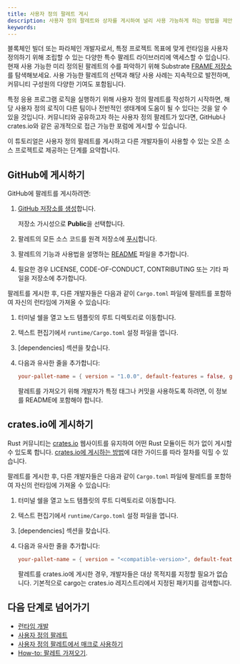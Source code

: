 ```yaml
---
title: 사용자 정의 팔레트 게시
description: 사용자 정의 팔레트와 상자를 게시하여 널리 사용 가능하게 하는 방법을 제안합니다.
keywords:
---
```


블록체인 빌더 또는 파라체인 개발자로서, 특정 프로젝트 목표에 맞게 런타임을 사용자 정의하기 위해 조립할 수 있는 다양한 특수 팔레트 라이브러리에 액세스할 수 있습니다.
현재 사용 가능한 미리 정의된 팔레트의 수를 파악하기 위해 Substrate [FRAME 저장소](https://github.com/paritytech/polkadot-sdk/tree/master/substrate/frame)를 탐색해보세요.
사용 가능한 팔레트의 선택과 해당 사용 사례는 지속적으로 발전하며, 커뮤니티 구성원의 다양한 기여도 포함됩니다.

특정 응용 프로그램 로직을 실행하기 위해 사용자 정의 팔레트를 작성하기 시작하면, 해당 사용자 정의 로직이 다른 팀이나 전반적인 생태계에 도움이 될 수 있다는 것을 알 수 있을 것입니다.
커뮤니티와 공유하고자 하는 사용자 정의 팔레트가 있다면, GitHub나 crates.io와 같은 공개적으로 접근 가능한 포럼에 게시할 수 있습니다.

이 튜토리얼은 사용자 정의 팔레트를 게시하고 다른 개발자들이 사용할 수 있는 오픈 소스 프로젝트로 제공하는 단계를 요약합니다.

## GitHub에 게시하기

GitHub에 팔레트를 게시하려면:

1. [GitHub 저장소를 생성](https://help.github.com/en/articles/create-a-repo)합니다.

   저장소 가시성으로 **Public**을 선택합니다.

1. 팔레트의 모든 소스 코드를 원격 저장소에 [푸시](https://help.github.com/en/articles/pushing-to-a-remote)합니다.

1. 팔레트의 기능과 사용법을 설명하는 [README](https://docs.github.com/en/repositories/managing-your-repositorys-settings-and-features/customizing-your-repository/about-readmes) 파일을 추가합니다.

1. 필요한 경우 LICENSE, CODE-OF-CONDUCT, CONTRIBUTING 또는 기타 파일을 저장소에 추가합니다.

팔레트를 게시한 후, 다른 개발자들은 다음과 같이 `Cargo.toml` 파일에 팔레트를 포함하여 자신의 런타임에 가져올 수 있습니다:

1. 터미널 쉘을 열고 노드 템플릿의 루트 디렉토리로 이동합니다.

1. 텍스트 편집기에서 `runtime/Cargo.toml` 설정 파일을 엽니다.

1. [dependencies] 섹션을 찾습니다.

1. 다음과 유사한 줄을 추가합니다:

   ```toml
   your-pallet-name = { version = "1.0.0", default-features = false, git = "https://github.com/<your-organization-name>/<your-pallet-repo-name>", branch = "<default-or-specific-branch-name" }
   ```

   팔레트를 가져오기 위해 개발자가 특정 태그나 커밋을 사용하도록 하려면, 이 정보를 README에 포함해야 합니다.

## crates.io에 게시하기

Rust 커뮤니티는 [crates.io](https://crates.io/) 웹사이트를 유지하여 어떤 Rust 모듈이든 허가 없이 게시할 수 있도록 합니다.
[crates.io에 게시하는 방법](https://doc.rust-lang.org/cargo/reference/publishing.html)에 대한 가이드를 따라 절차를 익힐 수 있습니다.

팔레트를 게시한 후, 다른 개발자들은 다음과 같이 `Cargo.toml` 파일에 팔레트를 포함하여 자신의 런타임에 가져올 수 있습니다:

1. 터미널 쉘을 열고 노드 템플릿의 루트 디렉토리로 이동합니다.

1. 텍스트 편집기에서 `runtime/Cargo.toml` 설정 파일을 엽니다.

1. [dependencies] 섹션을 찾습니다.

1. 다음과 유사한 줄을 추가합니다:

   ```toml
   your-pallet-name = { version = "<compatible-version>", default-features = false }
   ```

   팔레트를 crates.io에 게시한 경우, 개발자들은 대상 목적지를 지정할 필요가 없습니다.
   기본적으로 cargo는 crates.io 레지스트리에서 지정된 패키지를 검색합니다.

## 다음 단계로 넘어가기

- [런타임 개발](/learn/runtime-development/)
- [사용자 정의 팔레트](/build/custom-pallets/)
- [사용자 정의 팔레트에서 매크로 사용하기](/tutorials/build-application-logic/use-macros-in-a-custom-pallet/)
- [How-to: 팔레트 가져오기](/reference/how-to-guides/basics/import-a-pallet/).